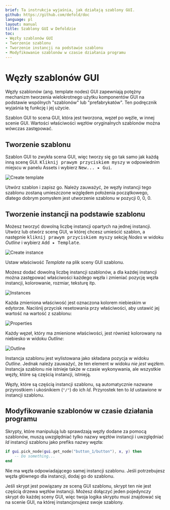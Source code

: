 ```yaml
---
brief: Ta instrukcja wyjaśnia, jak działają szablony GUI.
github: https://github.com/defold/doc
language: pl
layout: manual
title: Szablony GUI w Defoldzie
toc:
- Węzły szablonów GUI
- Tworzenie szablonu
- Tworzenie instancji na podstawie szablonu
- Modyfikowanie szablonów w czasie działania programu
---
```


# Węzły szablonów GUI

Węzły szablonów (ang. template nodes) GUI zapewniają potężny mechanizm tworzenia wielokrotnego użytku komponentów GUI na podstawie wspólnych "szablonów" lub "prefabrykatów". Ten podręcznik wyjaśnia tę funkcję i jej użycie.

Szablon GUI to scena GUI, która jest tworzona, węzeł po węźle, w innej scenie GUI. Wartości właściwości węzłów oryginalnych szablonów można wówczas zastępować.

## Tworzenie szablonu

Szablon GUI to zwykła scena GUI, więc tworzy się go tak samo jak każdą inną scenę GUI. <kbd>Kliknij prawym przyciskiem myszy</kbd> w odpowiednim miejscu w panelu Assets i wybierz <kbd>New... ▸ Gui</kbd>.

![Create template](/manuals/images/gui-templates/create.png)

Utwórz szablon i zapisz go. Należy zauważyć, że węzły instancji tego szablonu zostaną umieszczone względem położenia początkowego, dlatego dobrym pomysłem jest utworzenie szablonu w pozycji 0, 0, 0.

## Tworzenie instancji na podstawie szablonu

Możesz tworzyć dowolną liczbę instancji opartych na jednej instancji. Utwórz lub otwórz scenę GUI, w której chcesz umieścić szablon, a następnie <kbd>kliknij prawym przyciskiem myszy</kbd> sekcję *Nodes* w widoku *Outline* i wybierz <kbd>Add ▸ Template</kbd>.

![Create instance](/manuals/images/gui-templates/create_instance.png)

Ustaw właściwość *Template* na plik sceny GUI szablonu.

Możesz dodać dowolną liczbę instancji szablonów, a dla każdej instancji można zastępować właściwości każdego węzła i zmieniać pozycję węzła instancji, kolorowanie, rozmiar, teksturę itp.

![Instances](/manuals/images/gui-templates/instances.png)

Każda zmieniona właściwość jest oznaczona kolorem niebieskim w edytorze. Naciśnij przycisk resetowania przy właściwości, aby ustawić jej wartość na wartość z szablonu:

![Properties](/manuals/images/gui-templates/properties.png)

Każdy węzeł, który ma zmienione właściwości, jest również kolorowany na niebiesko w widoku *Outline*:

![Outline](/manuals/images/gui-templates/outline.png)

Instancja szablonu jest wylistowana jako składana pozycja w widoku *Outline*. Jednak należy zauważyć, że ten element w widoku *nie jest węzłem*. Instancja szablonu nie istnieje także w czasie wykonywania, ale wszystkie węzły, które są częścią instancji, istnieją.

Węzły, które są częścią instancji szablonu, są automatycznie nazwane przyrostkiem i ukośnikiem (`"/"`) do ich *Id*. Przyrostek ten to *Id* ustawione w instancji szablonu.

## Modyfikowanie szablonów w czasie działania programu

Skrypty, które manipulują lub sprawdzają węzły dodane za pomocą szablonów, muszą uwzględniać tylko nazwy węzłów instancji i uwzględniać *Id* instancji szablonu jako prefiks nazwy węzła:

```lua
if gui.pick_node(gui.get_node("button_1/button"), x, y) then
    -- Do something...
end
```

Nie ma węzła odpowiadającego samej instancji szablonu. Jeśli potrzebujesz węzła głównego dla instancji, dodaj go do szablonu.

Jeśli skrypt jest powiązany ze sceną GUI szablonu, skrypt ten nie jest częścią drzewa węzłów instancji. Możesz dołączyć jeden pojedynczy skrypt do każdej sceny GUI, więc twoja logika skryptu musi znajdować się na scenie GUI, na której instancjonujesz swoje szablony.
